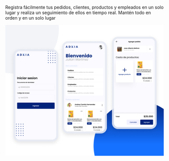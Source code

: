 Registra fácilmente tus pedidos, clientes, productos y empleados en un solo lugar y realiza
un seguimiento de ellos en tiempo real. Mantén todo en orden y en un solo lugar

![presentation](./docs/images/presentation.png)

